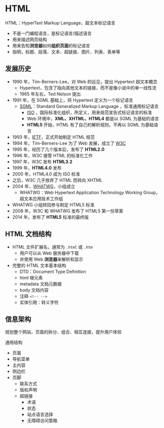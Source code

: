 # HTML

HTML：HyperText Markup Language，超文本标记语言

- 不是一门编程语言，是标记语言/描述语言
- 用来描述网页结构
- 用来告知**浏览器**如何**组织页面**的标记语言
- 指明，标题、段落、文本、超链接、图片、列表、表单等

## 发展历史

- 1990 年，Tim-Berners-Lee，对 Web 的远见，提出 Hypertext 超文本概念
  - Hypertext，包含了指向其他文本的链接，而不是像小说中的单一线性流
  - 1965 年左右，Ted Nelson 提出
- 1991 年，在 SGML 基础上，将 Hypertext 定义为一个标记语言
  - [SGML](!https://isgmlug.org/)：Standard Generalized Markup Language ，标准通用标记语言
    - [ISO](!https://www.iso.org/home.html) ，国际标准化组织，所定义，用来规范宣告式标记语言的标准
    - Web 环境中，**XML、XHTML、HTML4** 都是以 SGML 为基础的语言
    - **HTML5** 开始，HTML 有了自己的解析规则，不再以 SGML 为基础语言
- 1993 年，[IETF](!https://www.ietf.org/)，正式开始制定 HTML 规范
- 1994 年，Tim-Berners-Lee 为了 Web 发展，成立了 [W3C](!https://www.w3.org/)
- 1995 年，经历了几个版本后，发布了 **HTML2.0**
- 1996 年，W3C 接管 HTML 的标准化工作
- 1997 年，W3C 发布 **HTML3.2**
- 1999 年，**HTML4.0** 发布
- 2000 年，HTML4.0 成为 ISO 标准
- 之后，W3C 几乎放弃了 HTML 而转向 XHTML
- 2004 年，[WHATWG](https://whatwg.org/)，小组成立
  - WHATWG：Web Hypertext Application Technology Working Group，超文本应用技术工作组
- WHATWG 小组转回参与制定 HTML5 标准
- 2008 年，W3C 和 WHATWG 发布了 HTML5 第一份草案
- 2014 年，发布了 **HTML5** 标准的最终版

## HTML 文档结构

- HTML 文件扩展名，通常为 `.html` 或 `.htm`
  - 用户可以从 Web 服务器中下载
  - 并使用 Web **浏览器**来解析和显示
- 完整的 HTML 文本基本结构
  - DTD：Document Type Definition
  - html 根元素
  - metadata 文档元数据
  - body 文档内容
  - 注释 `<!-- -->`
  - 实体引用：转义字符

## 信息架构

规划整个网站，页面的拆分、组合、相互连接，提升用户体验

通用结构

- 页眉
- 导航菜单
- 主内容
- 侧边栏
- 页脚
  - 联系方式
  - 版权声明
  - 超链接
    - 术语
    - 状态
    - 站点语言选择
    - 无障碍访问策略
